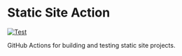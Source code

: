 # Static Site Action

[![Test](https://github.com/ghacts/static-site/actions/workflows/test.yml/badge.svg)](https://github.com/ghacts/static-site/actions/workflows/test.yml)

GitHub Actions for building and testing static site projects.
